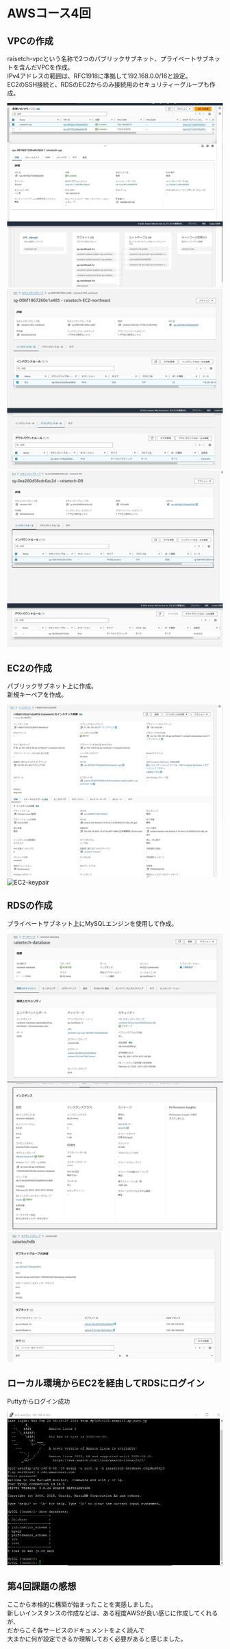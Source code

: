 # AWSコース4回

## VPCの作成
raisetch-vpcという名称で2つのパブリックサブネット、プライベートサブネットを含んだVPCを作成。  
IPv4アドレスの範囲は、RFC1918に準拠して192.168.0.0/16と設定。  
EC2のSSH接続と、RDSのEC2からのみ接続用のセキュリティーグループも作成。

![VPC](/img/lecture04/lecture04-vpc.jpg)  
![EC2-Security](/img/lecture04/lucture04-security-ec2.jpg)  
![RDS-Security](/img/lecture04/lucture04-security-rds.jpg)  

## EC2の作成
パブリックサブネット上に作成。  
新規キーペアを作成。

![EC2](/img/lecture04/lucture04-ec2.jpg)  
![EC2-keypair](/img/lecture04/lucture04-ec2-keypair.jpg)  


## RDSの作成
プライベートサブネット上にMySQLエンジンを使用して作成。  

![RDS](/img/lecture04/lecture04-rds1.jpg)  
![RDS2](/img/lecture04/lecture04-rds2.jpg)  
![RDS3](/img/lecture04/lecture04-subnetgroup.jpg)  

## ローカル環境からEC2を経由してRDSにログイン
Puttyからログイン成功

![putty](/img/lecture04/lecture04-mysql-login.jpg)  


## 第4回課題の感想
ここから本格的に構築が始まったことを実感しました。  
新しいインスタンスの作成などは、ある程度AWSが良い感じに作成してくれるが、  
だからこそ各サービスのドキュメントをよく読んで  
大まかに何が設定できるか理解しておく必要があると感じました。


